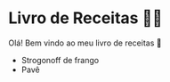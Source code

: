 # Livro de Receitas :man_cook: #



Olá! Bem vindo ao meu livro de receitas :wave:

- Strogonoff de frango
- Pavê
